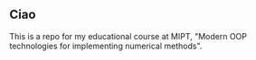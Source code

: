 ## Ciao
This is a repo for my educational course at MIPT, "Modern OOP technologies for implementing numerical methods". 
